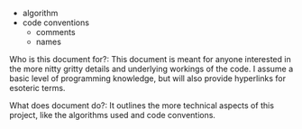 - algorithm
- code conventions
  - comments
  - names


Who is this document for?: This document is meant for anyone interested in the more nitty gritty details and underlying workings of the code.
I assume a basic level of programming knowledge, but will also provide hyperlinks for esoteric terms.

What does document do?: It outlines the more technical aspects of this project, like the algorithms used and code conventions.